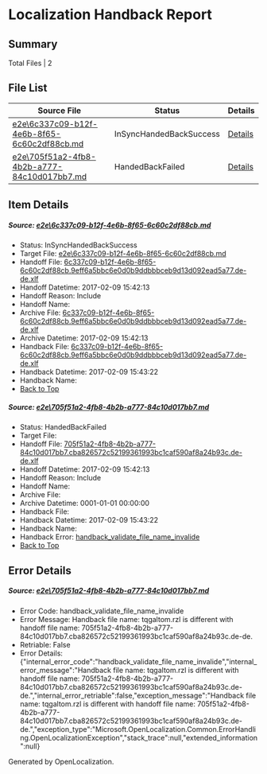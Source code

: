 # <a name='report-top'></a> Localization Handback Report

## Summary
 Total Files | 2

## File List
 Source File | Status | Details 
 ----------- | ------ | ------- 
 [e2e\6c337c09-b12f-4e6b-8f65-6c60c2df88cb.md](https://github.com/OpenLocalizationTestOrg/ol-test0/blob/a10dbf12d3366e740a1ad09fb6f35d29e43d66cf/e2e/6c337c09-b12f-4e6b-8f65-6c60c2df88cb.md) | InSyncHandedBackSuccess | [Details](#bb8ac6b64e0898fcd0148650a29c59c64df56d2e4)
 [e2e\705f51a2-4fb8-4b2b-a777-84c10d017bb7.md](https://github.com/OpenLocalizationTestOrg/ol-test0/blob/9bba4e59000136f6823f5bc850f8cae85578bc76/e2e/705f51a2-4fb8-4b2b-a777-84c10d017bb7.md) | HandedBackFailed | [Details](#4ef040ddba3901b092dde7f62a8243f005f320805)

## Item Details
##### <a name='bb8ac6b64e0898fcd0148650a29c59c64df56d2e4'></a> Source: [e2e\6c337c09-b12f-4e6b-8f65-6c60c2df88cb.md](https://github.com/OpenLocalizationTestOrg/ol-test0/blob/a10dbf12d3366e740a1ad09fb6f35d29e43d66cf/e2e/6c337c09-b12f-4e6b-8f65-6c60c2df88cb.md)
* Status: InSyncHandedBackSuccess
* Target File: [e2e\6c337c09-b12f-4e6b-8f65-6c60c2df88cb.md](https://github.com/OpenLocalizationTestOrg/ol-test0-dede/blob/154f3494efcedac896c4b02ff33bf596278e11af/e2e/6c337c09-b12f-4e6b-8f65-6c60c2df88cb.md)
* Handoff File: [6c337c09-b12f-4e6b-8f65-6c60c2df88cb.9eff6a5bbc6e0d0b9ddbbbceb9d13d092ead5a77.de-de.xlf](https://github.com/OpenLocalizationTestOrg/ol-test0-handoff/blob/26eb889d8d79f3f9267f009d065c89b6b0fb3317/ol-handoff/OpenLocalizationTestOrg/ol-test0-dede/shujia/ht/6c337c09-b12f-4e6b-8f65-6c60c2df88cb.9eff6a5bbc6e0d0b9ddbbbceb9d13d092ead5a77.de-de.xlf)
* Handoff Datetime: 2017-02-09 15:42:13
* Handoff Reason: Include
* Handoff Name: 
* Archive File: [6c337c09-b12f-4e6b-8f65-6c60c2df88cb.9eff6a5bbc6e0d0b9ddbbbceb9d13d092ead5a77.de-de.xlf](https://github.com/OpenLocalizationTestOrg/ol-test0-handoff/blob/1d184bf0801c2c3c37c43e596e4754fa41697fb0/ol-archive/OpenLocalizationTestOrg/ol-test0-dede/shujia/ht/6c337c09-b12f-4e6b-8f65-6c60c2df88cb.9eff6a5bbc6e0d0b9ddbbbceb9d13d092ead5a77.de-de.xlf)
* Archive Datetime: 2017-02-09 15:42:13
* Handback File: [6c337c09-b12f-4e6b-8f65-6c60c2df88cb.9eff6a5bbc6e0d0b9ddbbbceb9d13d092ead5a77.de-de.xlf](https://github.com/OpenLocalizationTestOrg/ol-test0-handback/blob/6f8991ce33a8fbea8a39eea25d40d04f518fbc69/ol-handback/OpenLocalizationTestOrg/ol-test0-dede/shujia/ht/6c337c09-b12f-4e6b-8f65-6c60c2df88cb.9eff6a5bbc6e0d0b9ddbbbceb9d13d092ead5a77.de-de.xlf)
* Handback Datetime: 2017-02-09 15:43:22
* Handback Name: 
* [Back to Top](#report-top)

##### <a name='4ef040ddba3901b092dde7f62a8243f005f320805'></a> Source: [e2e\705f51a2-4fb8-4b2b-a777-84c10d017bb7.md](https://github.com/OpenLocalizationTestOrg/ol-test0/blob/9bba4e59000136f6823f5bc850f8cae85578bc76/e2e/705f51a2-4fb8-4b2b-a777-84c10d017bb7.md)
* Status: HandedBackFailed
* Target File: 
* Handoff File: [705f51a2-4fb8-4b2b-a777-84c10d017bb7.cba826572c52199361993bc1caf590af8a24b93c.de-de.xlf](https://github.com/OpenLocalizationTestOrg/ol-test0-handoff/blob/26eb889d8d79f3f9267f009d065c89b6b0fb3317/ol-handoff/OpenLocalizationTestOrg/ol-test0-dede/shujia/ht/705f51a2-4fb8-4b2b-a777-84c10d017bb7.cba826572c52199361993bc1caf590af8a24b93c.de-de.xlf)
* Handoff Datetime: 2017-02-09 15:42:13
* Handoff Reason: Include
* Handoff Name: 
* Archive File: 
* Archive Datetime: 0001-01-01 00:00:00
* Handback File: 
* Handback Datetime: 2017-02-09 15:43:22
* Handback Name: 
* Handback Error: [handback_validate_file_name_invalide](#4ef040ddba3901b092dde7f62a8243f005f320805handback_validate_file_name_invalide)
* [Back to Top](#report-top)


## Error Details
##### <a name='4ef040ddba3901b092dde7f62a8243f005f320805handback_validate_file_name_invalide'></a> Source: [e2e\705f51a2-4fb8-4b2b-a777-84c10d017bb7.md](#4ef040ddba3901b092dde7f62a8243f005f320805)
* Error Code: handback_validate_file_name_invalide
* Error Message: Handback file name: tqgaltom.rzl is different with handoff file name: 705f51a2-4fb8-4b2b-a777-84c10d017bb7.cba826572c52199361993bc1caf590af8a24b93c.de-de.
* Retriable: False
* Error Details: {"internal_error_code":"handback_validate_file_name_invalide","internal_error_message":"Handback file name: tqgaltom.rzl is different with handoff file name: 705f51a2-4fb8-4b2b-a777-84c10d017bb7.cba826572c52199361993bc1caf590af8a24b93c.de-de.","internal_error_retriable":false,"exception_message":"Handback file name: tqgaltom.rzl is different with handoff file name: 705f51a2-4fb8-4b2b-a777-84c10d017bb7.cba826572c52199361993bc1caf590af8a24b93c.de-de.","exception_type":"Microsoft.OpenLocalization.Common.ErrorHandling.OpenLocalizationException","stack_trace":null,"extended_information":null}


Generated by OpenLocalization.
